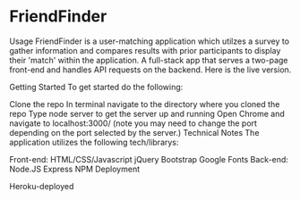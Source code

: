 # FriendFinder
Usage
FriendFinder is a user-matching application which utilzes a survey to gather information and compares results with prior participants to display their 'match' within the application. A full-stack app that serves a two-page front-end and handles API requests on the backend. Here is the live version.

Getting Started
To get started do the following:

Clone the repo
In terminal navigate to the directory where you cloned the repo
Type node server to get the server up and running
Open Chrome and navigate to localhost:3000/ (note you may need to change the port depending on the port selected by the server.)
Technical Notes
The application utilizes the following tech/librarys:

Front-end:
HTML/CSS/Javascript
jQuery
Bootstrap
Google Fonts
Back-end:
Node.JS
Express
NPM
Deployment

Heroku-deployed
